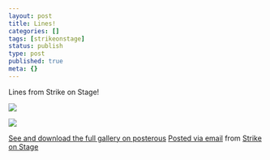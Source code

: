 ```yaml
---
layout: post
title: Lines!
categories: []
tags: [strikeonstage]
status: publish
type: post
published: true
meta: {}
---
```


Lines from Strike on Stage!

![]({{site.baseurl}}/assets/posterous/strikeonstage/201005-SOStestscreen1.png)

![]({{site.baseurl}}/assets/posterous/strikeonstage/201005-SOStestscreen2.png)

[See and download the full gallery on posterous](http://strikeonstage.posterous.com/lines-201) 
[Posted via email](http://posterous.com)  from 
[Strike on Stage](http://strikeonstage.posterous.com/lines-201)
